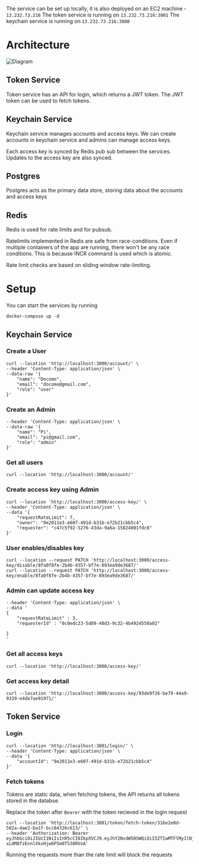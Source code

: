 The service can be set up locally, it is also deployed on an EC2 machine - `13.232.73.216`
The token service is running on `13.232.73.216:3001`
The keychain service is running on `13.232.73.216:3000`

# Architecture

![Diagram](https://i.imgur.com/pRDwGYq.png)

## Token Service

Token service has an API for login, which returns a JWT token. The JWT token can be used to fetch tokens. 

## Keychain Service
Keychain service manages accounts and access keys. We can create accounts in keychain service and admins can manage access keys. 

Each access key is synced by Redis pub sub between the services. Updates to the access key are also synced.

## Postgres

Postgres acts as the primary data store, storing data about the accounts and access keys

## Redis

Redis is used for rate limits and for pubsub. 

Ratelimits implemented in Redis are safe from race-conditions. Even if multiple containers of the app are running, there won't be any race conditions. This is because  INCR command is used which is atomic. 

Rate limit checks are based on sliding window rate-limiting.

# Setup

You can start the services by running 

```docker-compose up -d```

## Keychain Service

### Create a User
```
curl --location 'http://localhost:3000/account/' \
--header 'Content-Type: application/json' \
--data-raw '{
    "name": "Docomo",
    "email": "docomo@gmail.com",
    "role": "user"
}'
```

### Create an Admin
``` curl --location 'http://localhost:3000/account/' \
--header 'Content-Type: application/json' \
--data-raw '{
    "name": "Pi",
    "email": "pi@gmail.com",
    "role": "admin"
}'
```

### Get all users
``` curl --location 'http://localhost:3000/account/' ```

### Create access key using Admin 
```
curl --location 'http://localhost:3000/access-key/' \
--header 'Content-Type: application/json' \
--data '{
    "requestRateLimit": 7,
    "owner": "9e2011e3-e607-491d-b31b-e72b21cbb5c4",
    "requester": "c47c5f92-5276-43da-9a6a-15824001fdc8"
}'
```

### User enables/disables key

```
curl --location --request PATCH 'http://localhost:3000/access-key/disable/8fa0f8fe-2b4b-4357-bf7e-893ea9de3687/'
curl --location --request PATCH 'http://localhost:3000/access-key/enable/8fa0f8fe-2b4b-4357-bf7e-893ea9de3687/'
```

### Admin can update access key
```curl --location --request PATCH 'http://localhost:3000/access-key/3267737c-6172-4622-9358-851c70b93508/' \
--header 'Content-Type: application/json' \
--data '
{
    "requestRateLimit" : 3,
    "requesterId" : "0c0edc23-5d89-40d3-9c32-4b4924550a02"

}
'
```

### Get all access keys
```
curl --location 'http://localhost:3000/access-key/'
```

### Get access key detail
```
curl --location 'http://localhost:3000/access-key/93de9f26-be79-44a9-9339-e4de7ae91971/'
```

## Token Service

### Login
```
curl --location 'http://localhost:3001/login/' \
--header 'Content-Type: application/json' \
--data '{
    "accountId": "9e2011e3-e607-491d-b31b-e72b21cbb5c4"
}'
```

### Fetch tokens
Tokens are static data, when fetching tokens, the API returns all tokens stored in the databse.

Replace the token after `Bearer` with the token recieved in the login request

```
curl --location 'http://localhost:3001/token/fetch-token/316e2e0d-502a-4ae2-ba1f-bcc84326c613/' \
--header 'Authorization: Bearer eyJhbGciOiJIUzI1NiIsInR5cCI6IkpXVCJ9.eyJhY2NvdW50SWQiOiI5ZTIwMTFlMy1lNjA3LTQ5MWQtYjMxYi1lNzJiMjFjYmI1YzQiLCJpYXQiOjE3MTYxNDQxODd9.v18uKMdsIlt8-xLdM8fzEnnlXkxHjw6P5m9T538RVoA'
```

Running the requests more than the rate limit will block the requests